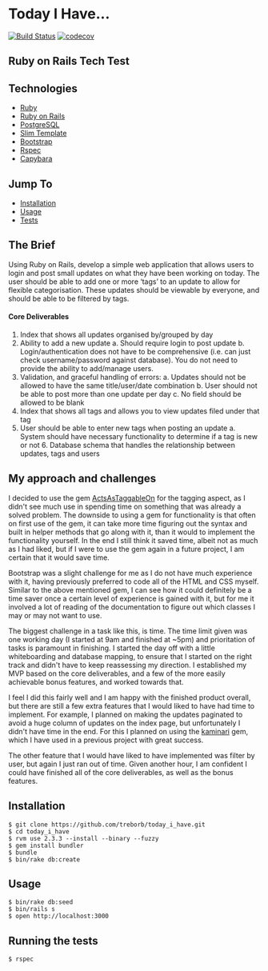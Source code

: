 # Today I Have...

[![Build Status](https://travis-ci.org/treborb/today_i_have.svg?branch=master)](https://travis-ci.org/treborb/today_i_have)
[![codecov](https://codecov.io/gh/treborb/today_i_have/branch/master/graph/badge.svg)](https://codecov.io/gh/treborb/today_i_have)

## Ruby on Rails Tech Test

## Technologies
* [Ruby](https://www.ruby-lang.org/en/)
* [Ruby on Rails](http://rubyonrails.org/)
* [PostgreSQL](https://www.postgresql.org/)
* [Slim Template](http://slim-lang.com/)
* [Bootstrap](https://getbootstrap.com/)
* [Rspec](http://rspec.info/)
* [Capybara](https://github.com/teamcapybara/capybara)

## Jump To
* [Installation](#install)
* [Usage](#usage)
* [Tests](#tests)

## The Brief

Using Ruby on Rails, develop a simple web application that allows users to login and post small updates on what they have been working on today. The user should be able to add one or more ‘tags’ to an update to allow for flexible categorisation.
These updates should be viewable by everyone, and should be able to be filtered by tags.

#### Core Deliverables
1. Index that shows all updates organised by/grouped by day
2. Ability to add a new update
a. Should require login to post update
b. Login/authentication does not have to be comprehensive (i.e. can just check
username/password against database). You do not need to provide the ability to
add/manage users.
3. Validation, and graceful handling of errors:
a. Updates should not be allowed to have the same title/user/date combination
b. User should not be able to post more than one update per day
c. No field should be allowed to be blank
4. Index that shows all tags and allows you to view updates filed under that tag
5. User should be able to enter new tags when posting an update
a. System should have necessary functionality to determine if a tag is new or not 6. Database schema that handles the relationship between updates, tags and users

## <a name="approach">My approach and challenges</a>

I decided to use the gem [ActsAsTaggableOn](https://github.com/mbleigh/acts-as-taggable-on) for the tagging aspect, as I didn't see much use in spending time on something that was already a solved problem. The downside to using a gem for functionality is that often on first use of the gem, it can take more time figuring out the syntax and built in helper methods that go along with it, than it would to implement the functionality yourself. In the end I still think it saved time, albeit not as much as I had liked, but if I were to use the gem again in a future project, I am certain that it would save time.

Bootstrap was a slight challenge for me as I do not have much experience with it, having previously preferred to code all of the HTML and CSS myself. Similar to the above mentioned gem, I can see how it could definitely be a time saver once a certain level of experience is gained with it, but for me it involved a lot of reading of the documentation to figure out which classes I may or may not want to use.

The biggest challenge in a task like this, is time. The time limit given was one working day (I started at 9am and finished at ~5pm) and prioritation of tasks is paramount in finishing. I started the day off with a little whiteboarding and database mapping, to ensure that I started on the right track and didn't have to keep reassessing my direction. I established my MVP based on the core deliverables, and a few of the more easily achievable bonus features, and worked towards that.

I feel I did this fairly well and I am happy with the finished product overall, but there are still a few extra features that I would liked to have had time to implement. For example, I planned on making the updates paginated to avoid a huge column of updates on the index page, but unfortunately I didn't have time in the end. For this I planned on using the [kaminari](https://github.com/kaminari/kaminari) gem, which I have used in a previous project with great success.

The other feature that I would have liked to have implemented was filter by user, but again I just ran out of time. Given another hour, I am confident I could have finished all of the core deliverables, as well as the bonus features.

## <a name="install">Installation</a>
```
$ git clone https://github.com/treborb/today_i_have.git
$ cd today_i_have
$ rvm use 2.3.3 --install --binary --fuzzy
$ gem install bundler
$ bundle
$ bin/rake db:create
```

## <a name="usage">Usage</a>

```
$ bin/rake db:seed
$ bin/rails s
$ open http://localhost:3000
```

## <a name="tests">Running the tests</a>
```
$ rspec
```
